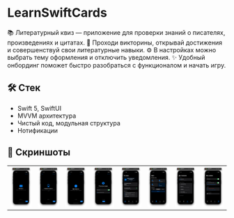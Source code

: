 # LearnSwiftCards

📚 Литературный квиз — приложение для проверки знаний о писателях, произведениях и цитатах.
🎯 Проходи викторины, открывай достижения и совершенствуй свои литературные навыки.
⚙️ В настройках можно выбрать тему оформления и отключить уведомления.
✨ Удобный онбординг поможет быстро разобраться с функционалом и начать игру.

## 🛠 Стек
- Swift 5, SwiftUI
- MVVM архитектура
- Чистый код, модульная структура
- Нотификации

## 📸 Скриншоты
<table>
<tr>
<td><img src="screenshots/onboarding.jpg" width="200"/></td>
<td><img src="screenshots/onboarding_2.jpg" width="200"/></td>
<td><img src="screenshots/onboarding_3.jpg" width="200"/></td>
<td><img src="screenshots/onboarding_4.jpg" width="200"/></td>

<td><img src="screenshots/main.jpg" width="200"/></td>
<td><img src="screenshots/quiz.jpg" width="200"/></td>
<td><img src="screenshots/achiv.jpg" width="200"/></td>
<td><img src="screenshots/settings.jpg" width="200"/></td>

</tr>
</table>